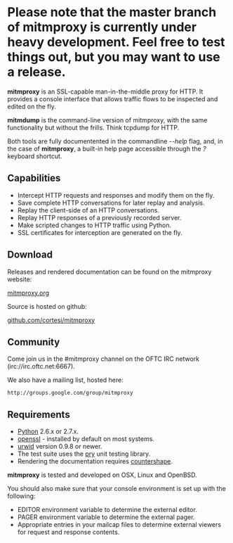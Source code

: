 # Please note that the master branch of mitmproxy is currently under heavy development. Feel free to test things out, but you may want to use a release.


__mitmproxy__ is an SSL-capable man-in-the-middle proxy for HTTP. It provides a
console interface that allows traffic flows to be inspected and edited on the
fly.

__mitmdump__ is the command-line version of mitmproxy, with the same
functionality but without the frills. Think tcpdump for HTTP.

Both tools are fully documentented in the commandline _--help_ flag, and, in
the case of __mitmproxy__, a built-in help page accessible through the _?_
keyboard shortcut.


Capabilities
------------

- Intercept HTTP requests and responses and modify them on the fly.
- Save complete HTTP conversations for later replay and analysis.
- Replay the client-side of an HTTP conversations.
- Replay HTTP responses of a previously recorded server.
- Make scripted changes to HTTP traffic using Python. 
- SSL certificates for interception are generated on the fly.


Download
--------

Releases and rendered documentation can be found on the mitmproxy website:

[mitmproxy.org](http://mitmproxy.org)

Source is hosted on github: 

[github.com/cortesi/mitmproxy](http://github.com/cortesi/mitmproxy)


Community
---------

Come join us in the #mitmproxy channel on the OFTC IRC network
(irc://irc.oftc.net:6667).

We also have a mailing list, hosted here:

    http://groups.google.com/group/mitmproxy


Requirements
------------

* [Python](http://www.python.org) 2.6.x or 2.7.x.
* [openssl](http://www.openssl.org/) - installed by default on most systems.
* [urwid](http://excess.org/urwid/) version 0.9.8 or newer.
* The test suite uses the [pry](http://github.com/cortesi/pry) unit testing
  library.
* Rendering the documentation requires [countershape](http://github.com/cortesi/countershape).

__mitmproxy__ is tested and developed on OSX, Linux and OpenBSD. 

You should also make sure that your console environment is set up with the
following: 
    
* EDITOR environment variable to determine the external editor.
* PAGER environment variable to determine the external pager.
* Appropriate entries in your mailcap files to determine external
  viewers for request and response contents.
